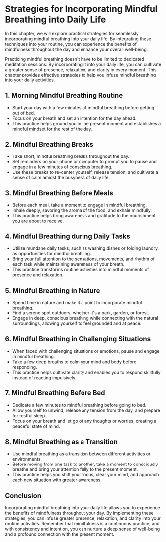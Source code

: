 Strategies for Incorporating Mindful Breathing into Daily Life
=========================================================================

In this chapter, we will explore practical strategies for seamlessly incorporating mindful breathing into your daily life. By integrating these techniques into your routine, you can experience the benefits of mindfulness throughout the day and enhance your overall well-being.

Practicing mindful breathing doesn't have to be limited to dedicated meditation sessions. By incorporating it into your daily life, you can cultivate a greater sense of presence, relaxation, and clarity in every moment. This chapter provides effective strategies to help you infuse mindful breathing into your daily activities.

**1. Morning Mindful Breathing Routine**
----------------------------------------

* Start your day with a few minutes of mindful breathing before getting out of bed.
* Focus on your breath and set an intention for the day ahead.
* This practice helps ground you in the present moment and establishes a mindful mindset for the rest of the day.

**2. Mindful Breathing Breaks**
-------------------------------

* Take short, mindful breathing breaks throughout the day.
* Set reminders on your phone or computer to prompt you to pause and engage in a few minutes of conscious breathing.
* Use these breaks to re-center yourself, release tension, and cultivate a sense of calm amidst the busyness of daily life.

**3. Mindful Breathing Before Meals**
-------------------------------------

* Before each meal, take a moment to engage in mindful breathing.
* Inhale deeply, savoring the aroma of the food, and exhale mindfully.
* This practice helps bring awareness and gratitude to the nourishment you are about to receive.

**4. Mindful Breathing during Daily Tasks**
-------------------------------------------

* Utilize mundane daily tasks, such as washing dishes or folding laundry, as opportunities for mindful breathing.
* Bring your full attention to the sensations, movements, and rhythm of each task while maintaining awareness of your breath.
* This practice transforms routine activities into mindful moments of presence and relaxation.

**5. Mindful Breathing in Nature**
----------------------------------

* Spend time in nature and make it a point to incorporate mindful breathing.
* Find a serene spot outdoors, whether it's a park, garden, or forest.
* Engage in deep, conscious breathing while connecting with the natural surroundings, allowing yourself to feel grounded and at peace.

**6. Mindful Breathing in Challenging Situations**
--------------------------------------------------

* When faced with challenging situations or emotions, pause and engage in mindful breathing.
* Take a few deep breaths to calm your mind and body before responding.
* This practice helps cultivate clarity and enables you to respond skillfully instead of reacting impulsively.

**7. Mindful Breathing Before Bed**
-----------------------------------

* Dedicate a few minutes to mindful breathing before going to bed.
* Allow yourself to unwind, release any tension from the day, and prepare for restful sleep.
* Focus on your breath and let go of any thoughts or worries, creating a peaceful state of mind.

**8. Mindful Breathing as a Transition**
----------------------------------------

* Use mindful breathing as a transition between different activities or environments.
* Before moving from one task to another, take a moment to consciously breathe and bring your attention fully to the present moment.
* This practice helps you shift your focus, clear your mind, and approach each new situation with greater awareness.

**Conclusion**
--------------

Incorporating mindful breathing into your daily life allows you to experience the benefits of mindfulness throughout your day. By implementing these strategies, you can infuse greater presence, relaxation, and clarity into your routine activities. Remember that mindfulness is a continuous practice, and with consistency and intention, you can nurture a deep sense of well-being and a profound connection with the present moment.
